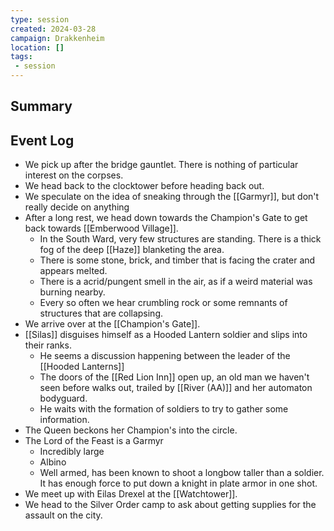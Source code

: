 ```yaml
---
type: session
created: 2024-03-28
campaign: Drakkenheim
location: []
tags:
 - session
---
```



## Summary

## Event Log

- We pick up after the bridge gauntlet. There is nothing of particular interest on the corpses.
- We head back to the clocktower before heading back out.
- We speculate on the idea of sneaking through the [[Garmyr]], but don't really decide on anything
- After a long rest, we head down towards the Champion's Gate to get back towards [[Emberwood Village]].
	- In the South Ward, very few structures are standing. There is a thick fog of the deep [[Haze]] blanketing the area.
	- There is some stone, brick, and timber that is facing the crater and appears melted.
	- There is a acrid/pungent smell in the air, as if a weird material was burning nearby.
	- Every so often we hear crumbling rock or some remnants of structures that are collapsing.
- We arrive over at the [[Champion's Gate]].
- [[Silas]] disguises himself as a Hooded Lantern soldier and slips into their ranks.
	- He seems a discussion happening between the leader of the [[Hooded Lanterns]]
	- The doors of the [[Red Lion Inn]] open up, an old man we haven't seen before walks out, trailed by [[River (AA)]] and her automaton bodyguard.
	- He waits with the formation of soldiers to try to gather some information.
- The Queen beckons her Champion's into the circle.
- The Lord of the Feast is a Garmyr
	- Incredibly large
	- Albino
	- Well armed, has been known to shoot a longbow taller than a soldier. It has enough force to put down a knight in plate armor in one shot.
- We meet up with Eilas Drexel at the [[Watchtower]].
- We head to the Silver Order camp to ask about getting supplies for the assault on the city.
